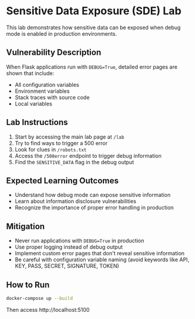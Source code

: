 # Sensitive Data Exposure (SDE) Lab

This lab demonstrates how sensitive data can be exposed when debug mode is enabled in production environments.

## Vulnerability Description

When Flask applications run with `DEBUG=True`, detailed error pages are shown that include:
- All configuration variables
- Environment variables  
- Stack traces with source code
- Local variables

## Lab Instructions

1. Start by accessing the main lab page at `/lab`
2. Try to find ways to trigger a 500 error
3. Look for clues in `/robots.txt` 
4. Access the `/500error` endpoint to trigger debug information
5. Find the `SENSITIVE_DATA` flag in the debug output

## Expected Learning Outcomes

- Understand how debug mode can expose sensitive information
- Learn about information disclosure vulnerabilities
- Recognize the importance of proper error handling in production

## Mitigation

- Never run applications with `DEBUG=True` in production
- Use proper logging instead of debug output
- Implement custom error pages that don't reveal sensitive information
- Be careful with configuration variable naming (avoid keywords like API, KEY, PASS, SECRET, SIGNATURE, TOKEN)

## How to Run

```bash
docker-compose up --build
```

Then access http://localhost:5100